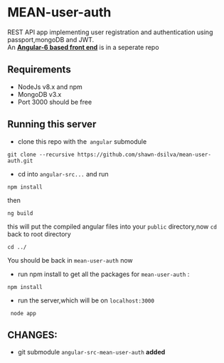 # MEAN-user-auth

REST API app implementing user registration and authentication using passport,mongoDB and JWT.
<br>
An [**Angular-6 based front end**](https://github.com/shawn-dsilva/angular-src-mean-user-auth) is in a seperate repo


## Requirements

- NodeJs v8.x and npm
- MongoDB v3.x
- Port 3000 should be free

## Running this server

- clone this repo with the` angular` submodule
```
git clone --recursive https://github.com/shawn-dsilva/mean-user-auth.git
```
- cd into `angular-src...` and run
```
npm install
```
then
```
ng build
```
this will put the compiled angular files into your `public` directory,now `cd` back to root directory
```
cd ../
```
You should be back in `mean-user-auth` now

- run npm install to get all the packages for `mean-user-auth` :
```
npm install
```

- run the server,which will be on `localhost:3000`
```
 node app
```

## CHANGES:
- git submodule `angular-src-mean-user-auth` **added**
